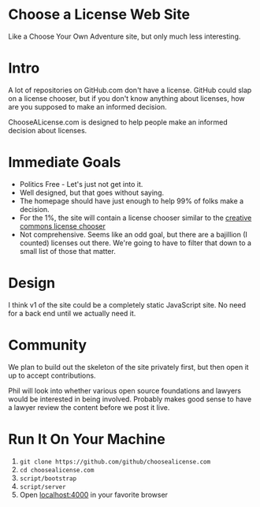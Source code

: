 # Choose a License Web Site

Like a Choose Your Own Adventure site, but only much less interesting.

# Intro

A lot of repositories on GitHub.com don't have a license. GitHub could slap on 
a license chooser, but if you don't know anything about licenses, how are you 
supposed to make an informed decision.

ChooseALicense.com is designed to help people make an informed decision about 
licenses. 

# Immediate Goals

* Politics Free - Let's just not get into it.
* Well designed, but that goes without saying.
* The homepage should have just enough to help 99% of folks make a decision.
* For the 1%, the site will contain a license chooser similar to 
the [creative commons license chooser](http://creativecommons.org/choose/)
* Not comprehensive. Seems like an odd goal, but there are a bajillion 
(I counted) licenses out there. We're going to have to filter that down to a 
small list of those that matter.

# Design

I think v1 of the site could be a completely static JavaScript site. No need 
for a back end until we actually need it.

# Community

We plan to build out the skeleton of the site privately first, but then open 
it up to accept contributions.

Phil will look into whether various open source foundations and lawyers would 
be interested in being involved. Probably makes good sense to have a lawyer 
review the content before we post it live.

# Run It On Your Machine

1. `git clone https://github.com/github/choosealicense.com`
2. `cd choosealicense.com`
3. `script/bootstrap`
4. `script/server`
5. Open [localhost:4000](http://localhost:4000) in your favorite browser
